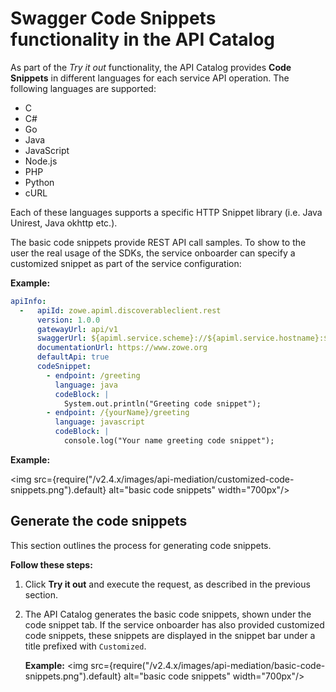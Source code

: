 # Swagger Code Snippets functionality in the API Catalog

As part of the *Try it out* functionality, the API Catalog provides **Code Snippets** in different languages for each service API operation. The following languages are supported:
* C
* C#
* Go
* Java
* JavaScript
* Node.js
* PHP
* Python
* cURL

Each of these languages supports a specific HTTP Snippet library (i.e. Java Unirest, Java okhttp etc.).

The basic code snippets provide REST API call samples. To show to the user the real usage of the SDKs, the service onboarder can specify a customized snippet as part of the service configuration:

**Example:**
```yaml
apiInfo:
  -   apiId: zowe.apiml.discoverableclient.rest
      version: 1.0.0
      gatewayUrl: api/v1
      swaggerUrl: ${apiml.service.scheme}://${apiml.service.hostname}:${apiml.service.port}${apiml.service.contextPath}/v3/api-docs/apiv1
      documentationUrl: https://www.zowe.org
      defaultApi: true
      codeSnippet:
        - endpoint: /greeting
          language: java
          codeBlock: |
            System.out.println("Greeting code snippet");
        - endpoint: /{yourName}/greeting
          language: javascript
          codeBlock: |
            console.log("Your name greeting code snippet");
```

**Example:**

<img src={require("/v2.4.x/images/api-mediation/customized-code-snippets.png").default} alt="basic code snippets" width="700px"/>

## Generate the code snippets

This section outlines the process for generating code snippets.

**Follow these steps:**

1. Click **Try it out** and execute the request, as described in the previous section.

2. The API Catalog generates the basic code snippets, shown under the code snippet tab. If the service onboarder has also provided customized code snippets, these snippets are displayed in the snippet bar under a title prefixed with `Customized`.

   **Example:**
   <img src={require("/v2.4.x/images/api-mediation/basic-code-snippets.png").default} alt="basic code snippets" width="700px"/>